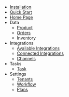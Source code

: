 - [Installation](install-from-shopify)
- [Quick Start](quick-start-ofs)
- [Home Page](overview)
- Data
  - [Product](prods)
  - [Orders]()
  - [Inventory]()
- Integrations
  - [Available Integrations](available-integrations)
  - [Connected Integrations](connected-integrations)
  - [Channels](channels)
- Tasks
  - [Task](tasks)
- Settings
  - [Tenants](tenants)
  - [Workflow](workflows)
  - [Plans](plans)




<!-- - [Home](../overview)
- [Overview](overview)
- [Quick Start](quick-start)
- [Task](tasks)
- [User setup](user-setup) 
- [Async services](async-services)
- [Authentication](authentication) 
- [Products](products) 
- **Links**
- [API-Specification](//doc-api.omna.io/api-spec/)
- **Utils**
- [Postman](//doc-api.omna.io/api-spec/swagger-ui/)
- [Swagger-UI](//doc-api.omna.io/api-spec/swagger-ui/) -->
